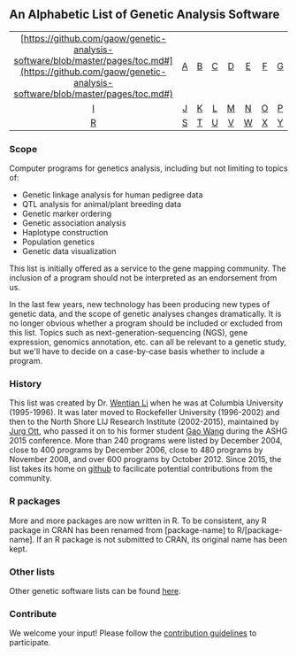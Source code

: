 ## An Alphabetic List of Genetic Analysis Software

|     |     |     |     |     |     |     |     |     |
|:-:  |:-:  |:-:  |:-:  |:-:  |:-:  |:-:  |:-:  |:-:  |
| [https://github.com/gaow/genetic-analysis-software/blob/master/pages/toc.md#](https://github.com/gaow/genetic-analysis-software/blob/master/pages/toc.md#) 	| [A](https://github.com/gaow/genetic-analysis-software/blob/master/pages/toc.md#a) 	| [B](https://github.com/gaow/genetic-analysis-software/blob/master/pages/toc.md#b) 	| [C](https://github.com/gaow/genetic-analysis-software/blob/master/pages/toc.md#c) 	| [D](https://github.com/gaow/genetic-analysis-software/blob/master/pages/toc.md#d) 	| [E](https://github.com/gaow/genetic-analysis-software/blob/master/pages/toc.md#e) 	| [F](https://github.com/gaow/genetic-analysis-software/blob/master/pages/toc.md#f) 	| [G](https://github.com/gaow/genetic-analysis-software/blob/master/pages/toc.md#g) 	| [H](https://github.com/gaow/genetic-analysis-software/blob/master/pages/toc.md#h) 	|
| [I](https://github.com/gaow/genetic-analysis-software/blob/master/pages/toc.md#i) 	| [J](https://github.com/gaow/genetic-analysis-software/blob/master/pages/toc.md#j) 	| [K](https://github.com/gaow/genetic-analysis-software/blob/master/pages/toc.md#k) 	| [L](https://github.com/gaow/genetic-analysis-software/blob/master/pages/toc.md#l) 	| [M](https://github.com/gaow/genetic-analysis-software/blob/master/pages/toc.md#m) 	| [N](https://github.com/gaow/genetic-analysis-software/blob/master/pages/toc.md#n) 	| [O](https://github.com/gaow/genetic-analysis-software/blob/master/pages/toc.md#o) 	| [P](https://github.com/gaow/genetic-analysis-software/blob/master/pages/toc.md#p) 	| [Q](https://github.com/gaow/genetic-analysis-software/blob/master/pages/toc.md#q) 	|
| [R](https://github.com/gaow/genetic-analysis-software/blob/master/pages/toc.md#r) 	| [S](https://github.com/gaow/genetic-analysis-software/blob/master/pages/toc.md#s) 	| [T](https://github.com/gaow/genetic-analysis-software/blob/master/pages/toc.md#t) 	| [U](https://github.com/gaow/genetic-analysis-software/blob/master/pages/toc.md#u) 	| [V](https://github.com/gaow/genetic-analysis-software/blob/master/pages/toc.md#v) 	| [W](https://github.com/gaow/genetic-analysis-software/blob/master/pages/toc.md#w) 	| [X](https://github.com/gaow/genetic-analysis-software/blob/master/pages/toc.md#x) 	| [Y](https://github.com/gaow/genetic-analysis-software/blob/master/pages/toc.md#y) 	| [Z](https://github.com/gaow/genetic-analysis-software/blob/master/pages/toc.md#z)  	|

### Scope
Computer programs for genetics analysis, including but not limiting to topics of:

* Genetic linkage analysis for human pedigree data
* QTL analysis for animal/plant breeding data
* Genetic marker ordering
* Genetic association analysis
* Haplotype construction
* Population genetics
* Genetic data visualization

This list is initially offered as a service to the gene mapping community. The inclusion of a program should not be interpreted as an endorsement from us.

In the last few years, new technology has been producing new types of genetic data, and the scope of genetic analyses changes dramatically. It is no longer obvious whether a program should be included or excluded from this list. Topics such as next-generation-sequencing (NGS), gene expression, genomics annotation, etc. can all be relevant to a genetic study, but we'll have to decide on a case-by-case basis whether to include a program.

### History
This list was created by Dr. [Wentian Li](https://scholar.google.com/citations?user=XsMM0oQAAAAJ&hl=en) when he was at Columbia University (1995-1996). It was later moved to Rockefeller University (1996-2002) and then to the North Shore LIJ Research Institute (2002-2015), maintained by [Jurg Ott](http://www.jurgott.org/), who passed it on to his former student [Gao Wang](http://home.uchicago.edu/gaow) during the ASHG 2015 conference. More than 240 programs were listed by December 2004, close to 400 programs by December 2006, close to 480 programs by November 2008, and over 600 programs by October 2012. Since 2015, the list takes its home on [github](https://github.com) to facilicate potential contributions from the community.

### R packages
More and more packages are now written in R. To be consistent, any R package in CRAN has been renamed from [package-name] to R/[package-name]. If an R package is not submitted to CRAN, its original name has been kept.

### Other lists
Other genetic software lists can be found [here](https://github.com/gaow/genetic-analysis-software/blob/master/pages/other-lists.md).

### Contribute
We welcome your input! Please follow the [contribution guidelines](https://github.com/gaow/genetic-analysis-software/blob/master/pages/contribute.md) to participate.